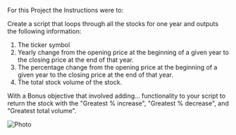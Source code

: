 For this Project the Instructions were to:

Create a script that loops through all the stocks for one year and outputs the following information:

1. The ticker symbol
2. Yearly change from the opening price at the beginning of a given year to the closing price at the end of that year.
3. The percentage change from the opening price at the beginning of a given year to the closing price at the end of that year.
4. The total stock volume of the stock. 

With a Bonus objective that involved adding... functionality to your script to return the stock with the "Greatest % increase", "Greatest % decrease", and "Greatest total volume". 


![Photo](https://github.com/natekaspar/VBA-Challenge/assets/142944085/c06f3345-cb39-4748-b1e4-a3eb75487a9a)
